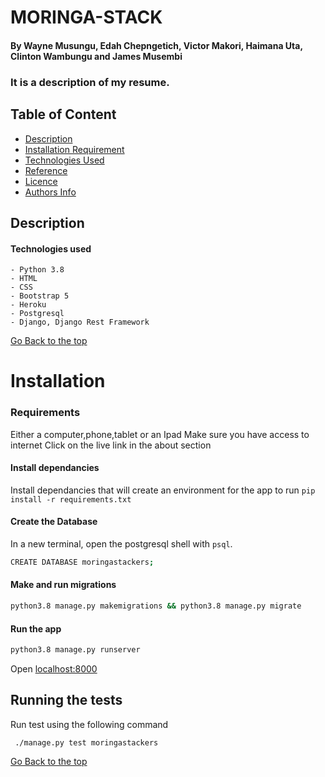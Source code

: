 # MORINGA-STACK

#### By Wayne Musungu, Edah Chepngetich, Victor Makori, Haimana Uta, Clinton Wambungu and James Musembi

### It is a description of my resume.

## Table of Content

- [Description](#Description)
- [Installation Requirement](#Installation)
- [Technologies Used](#Technologies-Used)
- [Reference](#Reference)
- [Licence](#LICENSE)
- [Authors Info](#Author-Info)

## Description


#### Technologies used
    - Python 3.8
    - HTML
    - CSS
    - Bootstrap 5
    - Heroku
    - Postgresql
    - Django, Django Rest Framework

[Go Back to the top](#MORINGA-STACK)

# Installation

### Requirements

Either a computer,phone,tablet or an Ipad
Make sure you have access to internet
Click on the live link in the about section 

#### Install dependancies
Install dependancies that will create an environment for the app to run
`pip install -r requirements.txt`

#### Create the Database
In a new terminal, open the postgresql shell with `psql`.
```bash
CREATE DATABASE moringastackers; 
```

#### Make and run migrations
```bash
python3.8 manage.py makemigrations && python3.8 manage.py migrate
```

#### Run the app
```bash
python3.8 manage.py runserver
```
Open [localhost:8000](http://127.0.0.1:8000/)

## Running the tests

Run test using the following command


```
 ./manage.py test moringastackers
```

[Go Back to the top](#MORINGA-STACK)


